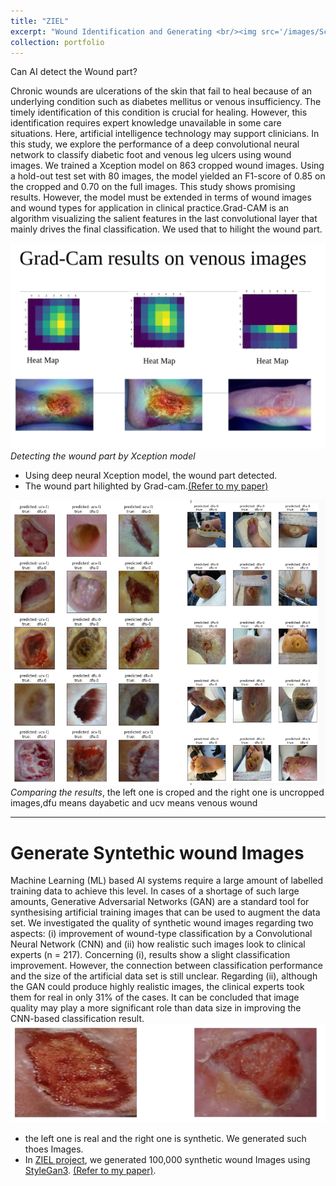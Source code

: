 ```yaml
---
title: "ZIEL"
excerpt: "Wound Identification and Generating <br/><img src='/images/Sc.png'>"
collection: portfolio
---
```

Can AI detect the Wound part?

Chronic wounds are ulcerations of the skin that fail to heal because of an underlying condition such as diabetes mellitus or venous insufficiency. The timely identification of this condition is crucial for healing. However, this identification requires expert knowledge unavailable in some care situations. Here, artificial intelligence technology may support clinicians. In this study, we explore the performance of a deep convolutional neural network to classify diabetic foot and venous leg ulcers using wound images. We trained a Xception model on 863 cropped wound images. Using a hold-out test set with 80 images, the model yielded an F1-score of 0.85 on the cropped and 0.70 on the full images. This study shows promising results. However, the model must be extended in terms of wound images and wound types for application in clinical practice.Grad-CAM is an algorithm visualizing the salient features in the last convolutional layer that mainly drives the final classification. We used that to hilight the wound part.

 ![Real Or Synthetic](/images/grad.png)
 $Detecting$  $the$  $wound$  $part$ $by$ $Xception$ $model$

 - Using deep neural Xception model, the wound part detected.
 - The wound part hilighted by Grad-cam.[(Refer to my paper)](https://pubmed.ncbi.nlm.nih.gov/35773863/)

  ![Real Or Synthetic](/images/compare.png)
     $Comparing$ $the$ $results$, the left one is croped and the right one is uncropped images,dfu means dayabetic and ucv means venous wound
    
 ---

# Generate Syntethic wound Images
Machine Learning (ML) based AI systems require a large amount of labelled training data to achieve this level. In cases of a shortage of such large amounts, Generative Adversarial Networks (GAN) are a standard tool for synthesising artificial training images that can be used to augment the data set. We investigated the quality of synthetic wound images regarding two aspects: (i) improvement of wound-type classification by a Convolutional Neural Network (CNN) and (ii) how realistic such images look to clinical experts (n = 217). Concerning (i), results show a slight classification improvement. However, the connection between classification performance and the size of the artificial data set is still unclear. Regarding (ii), although the GAN could produce highly realistic images, the clinical experts took them for real in only 31% of the cases. It can be concluded that image quality may play a more significant role than data size in improving the CNN-based classification result. 
![Real Or Synthetic](/images/w6.png)

- the left one is real and the right one is synthetic. We generated such thoes Images.
- In [ZIEL project](https://www.hs-osnabrueck.de/ziel/aktuelles/#c12675179), we generated 100,000 synthetic wound Images using [StyleGan3](https://nvlabs.github.io/stylegan3/). [(Refer to my paper)](https://pubmed.ncbi.nlm.nih.gov/37203538/).

